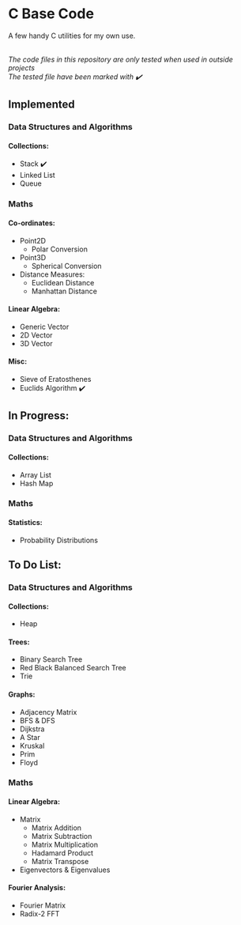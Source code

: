 # C Base Code

A few handy C utilities for my own use. </br> </br>

*The code files in this repository are only tested when used in outside projects* </br>
*The tested file have been marked with ✔️*

## Implemented

### Data Structures and Algorithms

#### Collections:
- Stack ✔️
- Linked List
- Queue

### Maths

#### Co-ordinates:
- Point2D
  - Polar Conversion
- Point3D
  - Spherical Conversion
- Distance Measures:
  - Euclidean Distance
  - Manhattan Distance

#### Linear Algebra:
- Generic Vector
- 2D Vector
- 3D Vector

#### Misc:
- Sieve of Eratosthenes
- Euclids Algorithm ✔️

## In Progress:

### Data Structures and Algorithms

#### Collections:
- Array List
- Hash Map

### Maths

#### Statistics:
- Probability Distributions

## To Do List:

### Data Structures and Algorithms

#### Collections:
- Heap

#### Trees:
- Binary Search Tree
- Red Black Balanced Search Tree
- Trie

#### Graphs:
- Adjacency Matrix
- BFS & DFS
- Dijkstra
- A Star
- Kruskal
- Prim
- Floyd

### Maths

#### Linear Algebra:
- Matrix
  - Matrix Addition 
  - Matrix Subtraction
  - Matrix Multiplication
  - Hadamard Product
  - Matrix Transpose
- Eigenvectors & Eigenvalues

#### Fourier Analysis:
- Fourier Matrix
- Radix-2 FFT
